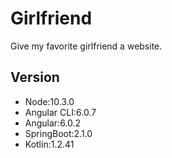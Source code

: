 # Girlfriend 
Give my favorite girlfriend a website.

## Version
  - Node:10.3.0
  - Angular CLI:6.0.7
  - Angular:6.0.2
  - SpringBoot:2.1.0
  - Kotlin:1.2.41

